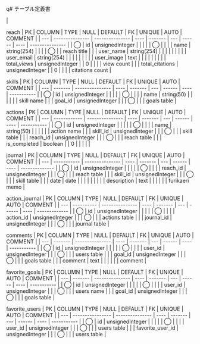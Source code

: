 q# テーブル定義書
<!-- users
| PK  | COLUMN | TYPE            | NULL | DEFAULT | FK  | UNIQUE | AUTO | COMMENT          |
| --- | ------ | --------------- | ---- | ------- | --- | ------ | ---- | ---------------- |
| ◯   | id     | unsignedInteger |      |         |     |        | ◯    |                  |
|     | name   | string(20)      | ◯    |         |     |        |      | null=google-name |
|     | email  | string(100)     |      |         |     |        |      | google email     |
|     | image  | string(255)     | ◯    |         |     |        |      |                  | --> |


reach
| PK  | COLUMN          | TYPE            | NULL | DEFAULT | FK  | UNIQUE | AUTO | COMMENT         |
| --- | --------------- | --------------- | ---- | ------- | --- | ------ | ---- | --------------- |
| ◯   | id              | unsignedInteger |      |         |     |        | ◯    |                 |
|     | name            | string(254)     |      |         |     | ◯      |      | reach title     |
|     | user_name       | string(254)     |      |         |     |        |      |                 |
|     | user_email      | string(254)     |      |         |     |        |      |                 |
|     | user_image      | text            |      |         |     |        |      |                 |
|     | total_views     | unsignedInteger |      | 0       |     |        |      | view count      |
|     | total_citations | unsignedInteger |      | 0       |     |        |      | citations count |

skills
| PK  | COLUMN  | TYPE            | NULL | DEFAULT | FK  | UNIQUE | AUTO | COMMENT     |
| --- | ------- | --------------- | ---- | ------- | --- | ------ | ---- | ----------- |
| ◯   | id      | unsignedInteger |      |         |     |        | ◯    |             |
|     | name    | string(50)      |      |         |     |        |      | skill name  |
|     | goal_id | unsignedInteger |      |         | ◯   |        |      | goals table |

actions
| PK  | COLUMN       | TYPE            | NULL | DEFAULT | FK  | UNIQUE | AUTO | COMMENT     |
| --- | ------------ | --------------- | ---- | ------- | --- | ------ | ---- | ----------- |
| ◯   | id           | unsignedInteger |      |         |     |        | ◯    |             |
|     | name         | string(50)      |      |         |     |        |      | action name |
|     | skill_id     | unsignedInteger |      |         | ◯   |        |      | skill table |
|     | reach_id     | unsignedInteger |      |         | ◯   |        |      | reach table |
|     | is_completed | boolean         |      | 0       |     |        |      |             |

journal
| PK  | COLUMN      | TYPE            | NULL | DEFAULT | FK  | UNIQUE | AUTO | COMMENT        |
| --- | ----------- | --------------- | ---- | ------- | --- | ------ | ---- | -------------- |
| ◯   | id          | unsignedInteger |      |         |     |        | ◯    |                |
|     | reach_id    | unsignedInteger |      |         | ◯   |        |      | reach table    |
|     | skill_id    | unsignedInteger |      |         | ◯   |        |      | skill table    |
|     | date        | date            |      |         |     |        |      |                |
|     | description | text            |      |         |     |        |      | furikaeri memo |

action_journal
| PK  | COLUMN     | TYPE            | NULL | DEFAULT | FK  | UNIQUE | AUTO | COMMENT       |
| --- | ---------- | --------------- | ---- | ------- | --- | ------ | ---- | ------------- |
| ◯   | id         | unsignedInteger |      |         |     |        | ◯    |               |
|     | action_id  | unsignedInteger |      |         | ◯   |        |      | actions table |
|     | journal_id | unsignedInteger |      |         | ◯   |        |      | journal table |

comments
| PK  | COLUMN  | TYPE            | NULL | DEFAULT | FK  | UNIQUE | AUTO | COMMENT     |
| --- | ------- | --------------- | ---- | ------- | --- | ------ | ---- | ----------- |
| ◯   | id      | unsignedInteger |      |         |     |        | ◯    |             |
|     | user_id | unsignedInteger |      |         | ◯   |        |      | users table |
|     | goal_id | unsignedInteger |      |         | ◯   |        |      | goals table |
|     | comment | text            |      |         |     |        |      | comment     |

favorite_goals
| PK  | COLUMN  | TYPE            | NULL | DEFAULT | FK  | UNIQUE | AUTO | COMMENT     |
| --- | ------- | --------------- | ---- | ------- | --- | ------ | ---- | ----------- |
| ◯   | id      | unsignedInteger |      |         |     |        | ◯    |             |
|     | user_id | unsignedInteger |      |         | ◯   |        |      | users name  |
|     | goal_id | unsignedInteger |      |         | ◯   |        |      | goals table |

favorite_users
| PK  | COLUMN           | TYPE            | NULL | DEFAULT | FK  | UNIQUE | AUTO | COMMENT     |
| --- | ---------------- | --------------- | ---- | ------- | --- | ------ | ---- | ----------- |
| ◯   | id               | unsignedInteger |      |         |     |        | ◯    |             |
|     | user_id          | unsignedInteger |      |         | ◯   |        |      | users table |
|     | favorite_user_id | unsignedInteger |      |         | ◯   |        |      | users table |


<!-- ## エンティティ -->
<!-- 1. user
- id(auto_increment)
- name
- email
- image(url) googleからそのまま流用しよう
- created_at
- updated_at

1. goal
- id(auto_increment)
- name
- user_id (1対多)
- total_views
- total_citations
- created_at
- updated_at -->

<!--
1. comment
- id
- goal_id
- user_id
- comment -->



<!-- 1. skill
- id
- name
- goal_id
- created_at
- updated_at -->
<!--

1. action
- id
- name
- skill_id -->


<!-- 1. favorite_goal
- id
- user_id
- goal_id -->


<!-- 1. favorite_users
- id
- user_id
- favorite_user_id -->


<!-- 1. likesテーブル
- id
- user_id
- post_id -->

<!-- 1. referencesテーブル
- id
- user_id
- date
- exec_time
- memo



1.  action_referencesテーブル
- id
- action_id
- reference_id -->

